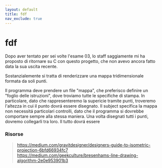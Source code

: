 ```yaml
---
layout: default
title: fdf
nav_exclude: true
---
```



# fdf
Dopo aver tentato per sei volte l'esame 03, lo staff saggiamente mi ha proposto di ritornare su C con questo progetto, che non avevo ancora fatto data la sua uscita recente.

Sostanzialemente si tratta di renderizzare una mappa tridimensionale formata da soli punti.

Il programma deve prendere un file "mappa", che preferisco definire un "foglio delle istruzioni", dove troviamo tutte le specifiche di stampa.
In particolare, dato che rappresenteremo la supericie tramite punti, troveremo l'altezza in cui il punto dovrá essere disegnato.
Il subject specifica la mappa non necessitá particolari controlli, dato che il programma si dovrebbe comportare sempre alla stessa maniera.
Una volta disegnati tutti i punti, dovremo collegarli tra loro.
Il tutto dovrá essere 



### Risorse
> https://medium.com/gravitdesigner/designers-guide-to-isometric-projection-6bfd66934fc7
> https://medium.com/geekculture/bresenhams-line-drawing-algorithm-2e0e953901b3
